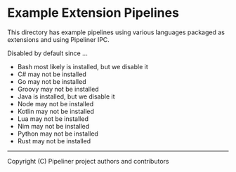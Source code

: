 # Example Extension Pipelines

This directory has example pipelines using various languages packaged as extensions and using Pipeliner IPC.

Disabled by default since ...

- Bash most likely is installed, but we disable it
- C# may not be installed
- Go may not be installed
- Groovy may not be installed
- Java is installed, but we disable it
- Node may not be installed
- Kotlin may not be installed
- Lua may not be installed
- Nim may not be installed
- Python may not be installed
- Rust may not be installed

---

Copyright (C) Pipeliner project authors and contributors
